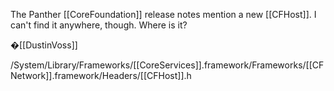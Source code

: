 The Panther [[CoreFoundation]] release notes mention a new [[CFHost]]. I can't find it anywhere, though. Where is it?

�[[DustinVoss]]

/System/Library/Frameworks/[[CoreServices]].framework/Frameworks/[[CFNetwork]].framework/Headers/[[CFHost]].h
